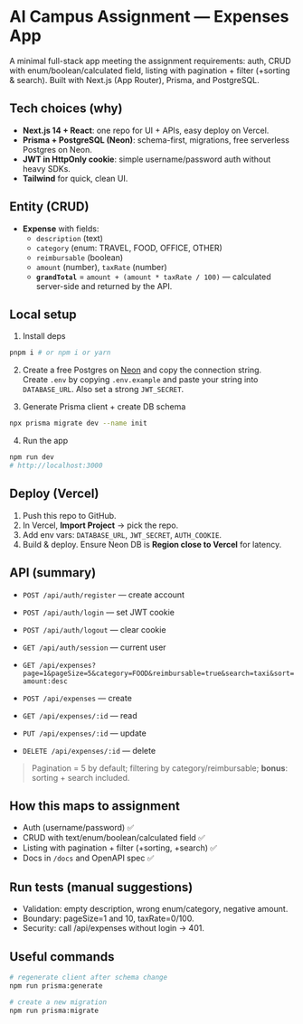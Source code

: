 
# AI Campus Assignment — Expenses App

A minimal full-stack app meeting the assignment requirements: auth, CRUD with enum/boolean/calculated field, listing with pagination + filter (+sorting & search). Built with Next.js (App Router), Prisma, and PostgreSQL.

## Tech choices (why)
- **Next.js 14 + React**: one repo for UI + APIs, easy deploy on Vercel.
- **Prisma + PostgreSQL (Neon)**: schema-first, migrations, free serverless Postgres on Neon.
- **JWT in HttpOnly cookie**: simple username/password auth without heavy SDKs.
- **Tailwind** for quick, clean UI.

## Entity (CRUD)
- **Expense** with fields:
  - `description` (text)
  - `category` (enum: TRAVEL, FOOD, OFFICE, OTHER)
  - `reimbursable` (boolean)
  - `amount` (number), `taxRate` (number)
  - **`grandTotal`** = `amount + (amount * taxRate / 100)` — calculated server-side and returned by the API.

## Local setup

1) Install deps
```bash
pnpm i # or npm i or yarn
```

2) Create a free Postgres on [Neon](https://neon.tech) and copy the connection string.  
Create `.env` by copying `.env.example` and paste your string into `DATABASE_URL`. Also set a strong `JWT_SECRET`.

3) Generate Prisma client + create DB schema
```bash
npx prisma migrate dev --name init
```

4) Run the app
```bash
npm run dev
# http://localhost:3000
```

## Deploy (Vercel)

1. Push this repo to GitHub.
2. In Vercel, **Import Project** → pick the repo.
3. Add env vars: `DATABASE_URL`, `JWT_SECRET`, `AUTH_COOKIE`.
4. Build & deploy. Ensure Neon DB is **Region close to Vercel** for latency.

## API (summary)

- `POST /api/auth/register` — create account
- `POST /api/auth/login` — set JWT cookie
- `POST /api/auth/logout` — clear cookie
- `GET /api/auth/session` — current user

- `GET /api/expenses?page=1&pageSize=5&category=FOOD&reimbursable=true&search=taxi&sort=amount:desc`
- `POST /api/expenses` — create
- `GET /api/expenses/:id` — read
- `PUT /api/expenses/:id` — update
- `DELETE /api/expenses/:id` — delete

> Pagination = 5 by default; filtering by category/reimbursable; **bonus**: sorting + search included.

## How this maps to assignment
- Auth (username/password) ✅
- CRUD with text/enum/boolean/calculated field ✅
- Listing with pagination + filter (+sorting, +search) ✅
- Docs in `/docs` and OpenAPI spec ✅

## Run tests (manual suggestions)
- Validation: empty description, wrong enum/category, negative amount.
- Boundary: pageSize=1 and 10, taxRate=0/100.
- Security: call /api/expenses without login → 401.

## Useful commands
```bash
# regenerate client after schema change
npm run prisma:generate

# create a new migration
npm run prisma:migrate
```
